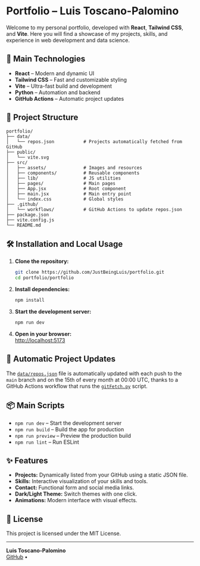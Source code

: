 # Portfolio – Luis Toscano-Palomino

Welcome to my personal portfolio, developed with **React**, **Tailwind CSS**, and **Vite**. Here you will find a showcase of my projects, skills, and experience in web development and data science.

## 🚀 Main Technologies

- **React** – Modern and dynamic UI
- **Tailwind CSS** – Fast and customizable styling
- **Vite** – Ultra-fast build and development
- **Python** – Automation and backend
- **GitHub Actions** – Automatic project updates

## 📁 Project Structure

```
portfolio/
├── data/
│   └── repos.json           # Projects automatically fetched from GitHub
├── public/
│   └── vite.svg
├── src/
│   ├── assets/              # Images and resources
│   ├── components/          # Reusable components
│   ├── lib/                 # JS utilities
│   ├── pages/               # Main pages
│   ├── App.jsx              # Root component
│   ├── main.jsx             # Main entry point
│   └── index.css            # Global styles
├── .github/
│   └── workflows/           # GitHub Actions to update repos.json
├── package.json
├── vite.config.js
└── README.md
```

## 🛠 Installation and Local Usage

1. **Clone the repository:**
   ```bash
   git clone https://github.com/JustBeingLuis/portfolio.git
   cd portfolio/portfolio
   ```

2. **Install dependencies:**
   ```bash
   npm install
   ```

3. **Start the development server:**
   ```bash
   npm run dev
   ```

4. **Open in your browser:**  
   [http://localhost:5173](http://localhost:5173)

## 🔄 Automatic Project Updates

The [`data/repos.json`](data/repos.json) file is automatically updated with each push to the `main` branch and on the 15th of every month at 00:00 UTC, thanks to a GitHub Actions workflow that runs the [`gitFetch.py`](../gitFetch.py) script.

## 📦 Main Scripts

- `npm run dev` – Start the development server
- `npm run build` – Build the app for production
- `npm run preview` – Preview the production build
- `npm run lint` – Run ESLint

## ✨ Features

- **Projects:** Dynamically listed from your GitHub using a static JSON file.
- **Skills:** Interactive visualization of your skills and tools.
- **Contact:** Functional form and social media links.
- **Dark/Light Theme:** Switch themes with one click.
- **Animations:** Modern interface with visual effects.

## 📄 License

This project is licensed under the MIT License.

---

**Luis Toscano-Palomino**  
[GitHub](https://github.com/JustBeingLuis) •

